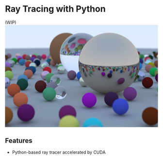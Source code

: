 # Ray Tracing with Python
(WIP)
![teaser](img/teaser.jpg)

## Features
- Python-based ray tracer accelerated by CUDA